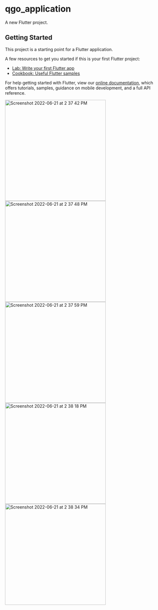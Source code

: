 # qgo_application

A new Flutter project.

## Getting Started

This project is a starting point for a Flutter application.

A few resources to get you started if this is your first Flutter project:

- [Lab: Write your first Flutter app](https://flutter.dev/docs/get-started/codelab)
- [Cookbook: Useful Flutter samples](https://flutter.dev/docs/cookbook)

For help getting started with Flutter, view our
[online documentation](https://flutter.dev/docs), which offers tutorials,
samples, guidance on mobile development, and a full API reference.

<img width="333" alt="Screenshot 2022-06-21 at 2 37 42 PM" src="https://user-images.githubusercontent.com/90485362/177279837-15c3c6db-4891-4809-a513-3969905ff727.png">
<img width="333" alt="Screenshot 2022-06-21 at 2 37 48 PM" src="https://user-images.githubusercontent.com/90485362/177279860-82803ede-962c-4246-a379-3ee340a2d6dd.png">
<img width="333" alt="Screenshot 2022-06-21 at 2 37 59 PM" src="https://user-images.githubusercontent.com/90485362/177279892-b7b01806-9f94-4b4f-88c9-fe8871f30e90.png">
<img width="333" alt="Screenshot 2022-06-21 at 2 38 18 PM" src="https://user-images.githubusercontent.com/90485362/177279916-9fe536f4-9025-4282-9e48-1215ebd3e72b.png">
<img width="333" alt="Screenshot 2022-06-21 at 2 38 34 PM" src="https://user-images.githubusercontent.com/90485362/177279931-b14de4f0-0e3e-43a0-b782-de5463c8e1fa.png">
